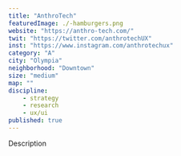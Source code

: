 ```yaml
---
title: "AnthroTech"
featuredImage: ./-hamburgers.png
website: "https://anthro-tech.com/"
twit: "https://twitter.com/anthrotechUX"
inst: "https://www.instagram.com/anthrotechux"
category: "A"
city: "Olympia"
neighborhood: "Downtown"
size: "medium"
map: ""
discipline:
    - strategy
    - research
    - ux/ui
published: true
---
```


Description
